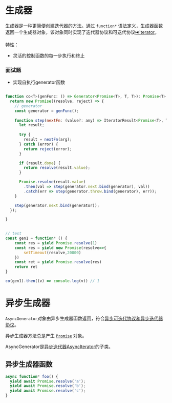 # 生成器
生成器是一种更简便创建迭代器的方法。通过 `function*` 语法定义，生成器函数返回一个生成器对象，该对象同时实现了迭代器协议和可迭代协议[⏭️Iterator](迭代器.md)。

特性：
- 灵活的控制函数的每一步执行和终止

### 面试题
- 实现自执行generator函数
```javascript

function co<T>(genFunc: () => Generator<Promise<T>, T, T>): Promise<T> {
  return new Promise((resolve, reject) => {
	// generator
    const generator = genFunc();
    
    function step(nextFn: (value?: any) => IteratorResult<Promise<T>, T>, arg?: any) {
      let result;
      
      try {
        result = nextFn(arg);
      } catch (error) {
        return reject(error);
      }

      if (result.done) {
        return resolve(result.value);
      }

      Promise.resolve(result.value)
        .then(val => step(generator.next.bind(generator), val))
        .catch(err => step(generator.throw.bind(generator), err));
    }

    step(generator.next.bind(generator));
  });

}
  

// test
const gen1 = function* () {
	const res = yield Promise.resolve(1)
	const res = yield new Promise(resolve=>{
		setTimeout(resolve,20000)
	})
	const ret = yield Promise.resolve(res)
	return ret
}

co(gen1).then((v) => console.log(v)) // 1

```

# 异步生成器
`AsyncGenerator`对象由异步生成器函数返回，符合[异步可迭代协议和异步迭代器协议](异步迭代器AsyncIterator.md#异步可迭代协议)。

异步生成器方法总是产生 [`Promise`](Promise.md) 对象。

AsyncGenerator是[异步迭代器AsyncIterator](异步迭代器AsyncIterator.md)的子类。

## 异步生成器函数
```javascript
async function* foo() {
  yield await Promise.resolve('a');
  yield await Promise.resolve('b');
  yield await Promise.resolve('c');
}
```


